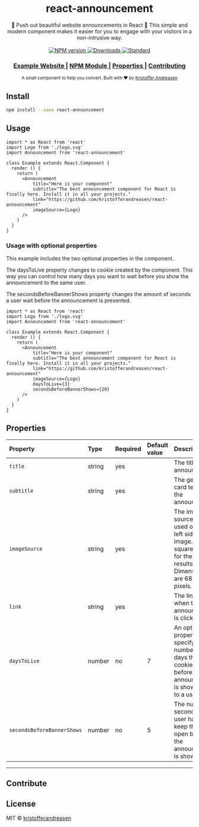 <h1 align="center">react-announcement</h1>

<div align="center">
  📣 Push out beautiful website announcements in React 📣 This simple and modern component makes it easier for you to engage with your visitors in a non-intrusive way.
</div>

<br />

<div align="center">
  <!-- NPM version -->
  <a href="https://www.npmjs.com/package/react-announcement">
    <img src="https://img.shields.io/npm/v/react-announcement.svg"
      alt="NPM version" />
  </a>
  <!-- Downloads -->
  <a href="https://www.npmjs.com/package/react-announcement">
    <img src="https://img.shields.io/npm/dt/react-announcement.svg"
      alt="Downloads" />
  </a>
  <!-- Standard -->
  <a href="https://standardjs.com">
    <img src="https://img.shields.io/badge/code_style-standard-brightgreen.svg"
      alt="Standard" />
  </a>
</div>

<div align="center">
  <h3>
    <a href="https://kristofferandreasen.github.io/react-announcement/">
      Example Website
    </a>
    <span> | </span>
    <a href="https://github.com/choojs/choo-handbook">
      NPM Module
    </a>
    <span> | </span>
    <a href="https://github.com/kristofferandreasen/react-announcement#properties">
      Properties
    </a>
    <span> | </span>
    <a href="https://github.com/kristofferandreasen/react-announcement#contribute">
      Contributing
    </a>
  </h3>
</div>

<div align="center">
  <sub>A small component to help you convert. Built with ❤︎ by
  <a href="https://github.com/kristofferandreasen">Kristoffer Andreasen</a>
</div>

## Install

```bash
npm install --save react-announcement
```

## Usage

```tsx
import * as React from 'react'
import Logo from './logo.svg'
import Announcement from 'react-announcement'

class Example extends React.Component {
  render () {
    return (
      <Announcement
          title="Here is your component"
          subtitle="The best announcement component for React is finally here. Install it in all your projects."
          link="https://github.com/kristofferandreasen/react-announcement"
          imageSource={Logo}
      />
    )
  }
}
```

### Usage with optional properties

This example includes the two optional properties in the component.

The daysToLive property changes to cookie created by the component.
This way you can control how many days you want to wait before you show the announcement to the same user.

The secondsBeforeBannerShows property changes the amount of seconds a user wait before the announcement is presented.

```tsx
import * as React from 'react'
import Logo from './logo.svg'
import Announcement from 'react-announcement'

class Example extends React.Component {
  render () {
    return (
      <Announcement
          title="Here is your component"
          subtitle="The best announcement component for React is finally here. Install it in all your projects."
          link="https://github.com/kristofferandreasen/react-announcement"
          imageSource={Logo}
          daysToLive={3}
          secondsBeforeBannerShows={20}
      />
    )
  }
}
```

## Properties

Property | Type | Required | Default value | Description
:--- | :--- | :--- | :--- | :---
`title`|string|yes|| The title of the announcement
`subtitle`|string|yes|| The general card text on the announcement
`imageSource`|string|yes|| The image source string used on the left side of the image. Use a square image for the best results. Dimensions are 68x68 pixels.
`link`|string|yes|| The link used when the announcement is clicked.
`daysToLive`|number|no|7| An optional property specifying the number of days the cookie will live before the announcement is shown again to a user.
`secondsBeforeBannerShows`|number|no|5| The number of seconds a user has to keep the page open before the announcement is shown.
-----

## Contribute

## License

MIT © [kristofferandreasen](https://github.com/kristofferandreasen)
